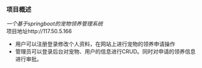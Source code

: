 ### 项目概述
*一个基于springboot的宠物领养管理系统*  
项目地址http://117.50.5.166

- 用户可以注册登录修改个人资料，在网站上进行宠物的领养申请操作
- 管理员可以登录后台对宠物、用户的信息进行CRUD。同时对申请的领养信息进行审批。
